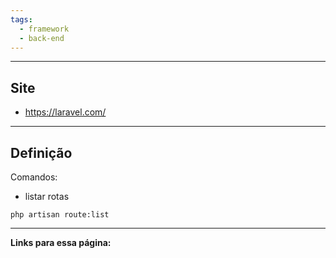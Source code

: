 ```yaml
---
tags:
  - framework
  - back-end
---
```

---
## Site
- https://laravel.com/
---
## Definição

Comandos:
- listar rotas
```
php artisan route:list
```

---
**Links para essa página:**




